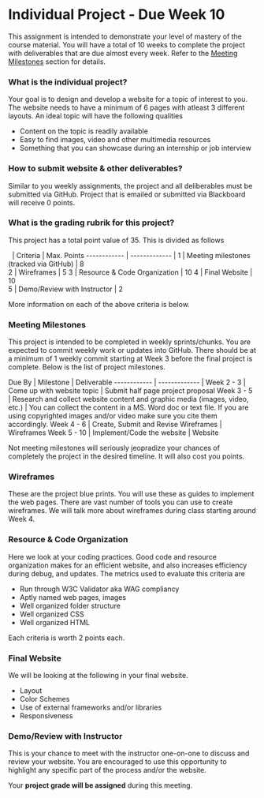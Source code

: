 
# Individual Project - Due Week 10

This assignment is intended to demonstrate your level of mastery of the course material. You will have a total of 10 weeks to complete the project with deliverables that are due almost every week. Refer to the [Meeting Milestones](#meeting-milestones) section for details.


### What is the individual project? ###

Your goal is to design and develop a website for a topic of interest to you. The website needs to have a minimum of 6 pages with atleast 3 different layouts. An ideal topic will have the following qualities

- Content on the topic is readily available
- Easy to find images, video and other multimedia resources
- Something that you can showcase during an internship or job interview


### How to submit website & other deliverables? ###
Similar to you weekly assignments, the project and all deliberables must be submitted via GitHub. Project that is emailed or submitted via Blackboard will receive 0 points.

### What is the grading rubrik for this project? ###

This project has a total point value of 35. This is divided as follows

 &nbsp; | Criteria | Max. Points 
------------ | -------------  |
1 | Meeting milestones (tracked via GitHub) | 8   
2 | Wireframes | 5
3 | Resource & Code Organization | 10
4 | Final Website | 10   
5 | Demo/Review with Instructor | 2   

More information on each of the above criteria is below.


### Meeting Milestones ###

This project is intended to be completed in weekly sprints/chunks. You are expected to commit weekly work or updates into GitHub. There should be at a minimum of 1 weekly commit starting at Week 3 before the final project is complete. Below is the list of project milestones.


 Due By | Milestone | Deliverable 
------------ | -------------  |
Week 2 - 3 | Come up with website topic | Submit half page project proposal
Week 3 - 5 | Research and collect website content and graphic media (images, video, etc.) | You can collect the content in a MS. Word doc or text file. If you are using copyrighted images and/or video make sure you cite them accordingly.
Week 4 - 6 | Create, Submit and Revise Wireframes | Wireframes 
Week 5 - 10 | Implement/Code the website | Website

Not meeting milestones will seriously jeopradize your chances of completely the project in the desired timeline. It will also cost you points. 

### Wireframes ###

These are the project blue prints. You will use these as guides to implement the web pages. There are vast number of tools you can use to create wireframes. We will talk more about wireframes during class starting around Week 4.

### Resource & Code Organization ###

Here we look at your coding practices. Good code and resource organization makes for an efficient website, and also increases efficiency during debug, and updates. The metrics used to evaluate this criteria are

- Run through W3C Validator aka WAG compliancy
- Aptly named web pages, images 
- Well organized folder structure 
- Well organized CSS 
- Well organized HTML

Each criteria is worth 2 points each.

### Final Website ###
We will be looking at the following in your final website.

- Layout
- Color Schemes
- Use of external frameworks and/or libraries
- Responsiveness 


### Demo/Review with Instructor ###

This is your chance to meet with the instructor one-on-one to discuss and review your website. You are encouraged to use this opportunity to highlight any specific part of the process and/or the website. 

Your **project grade will be assigned** during this meeting.